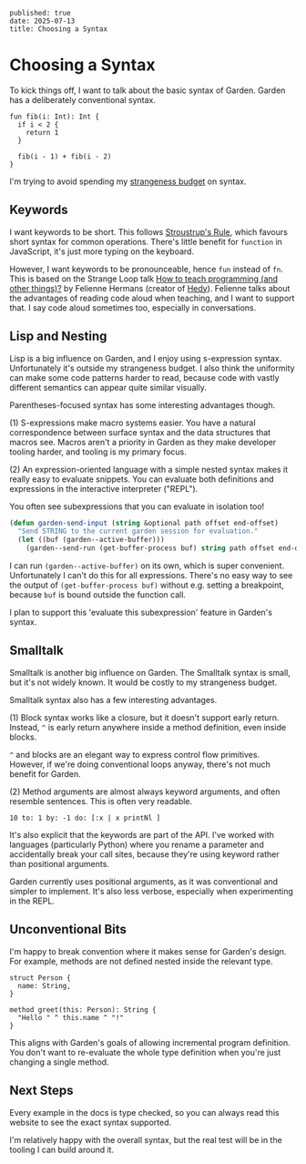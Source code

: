 ```metadata
published: true
date: 2025-07-13
title: Choosing a Syntax
```

# Choosing a Syntax

To kick things off, I want to talk about the basic syntax of
Garden. Garden has a deliberately conventional syntax.

```
fun fib(i: Int): Int {
  if i < 2 {
    return 1
  }

  fib(i - 1) + fib(i - 2)
}
```

I'm trying to avoid spending my [strangeness
budget](https://steveklabnik.com/writing/the-language-strangeness-budget/)
on syntax.

## Keywords

I want keywords to be short. This follows [Stroustrup's
Rule](https://buttondown.com/hillelwayne/archive/stroustrups-rule/),
which favours short syntax for common operations. There's little
benefit for `function` in JavaScript, it's just more typing on the
keyboard.

However, I want keywords to be pronounceable, hence `fun` instead of
`fn`. This is based on the Strange Loop talk [How to teach programming
(and other things)?](https://youtu.be/g1ib43q3uXQ?t=2165) by Felienne
Hermans (creator of [Hedy](https://hedy.org/)). Felienne talks about
the advantages of reading code aloud when teaching, and I want to
support that. I say code aloud sometimes too, especially in
conversations.

## Lisp and Nesting

Lisp is a big influence on Garden, and I enjoy using s-expression
syntax. Unfortunately it's outside my strangeness budget. I also think
the uniformity can make some code patterns harder to read, because
code with vastly different semantics can appear quite similar visually.

Parentheses-focused syntax has some interesting advantages though.

(1) S-expressions make macro systems easier. You have a natural
correspondence between surface syntax and the data structures that
macros see. Macros aren't a priority in Garden as they make developer
tooling harder, and tooling is my primary focus.

(2) An expression-oriented language with a simple nested syntax makes
it really easy to evaluate snippets. You can evaluate both definitions
and expressions in the interactive interpreter ("REPL").

You often see subexpressions that you can evaluate in
isolation too!

```lisp
(defun garden-send-input (string &optional path offset end-offset)
  "Send STRING to the current garden session for evaluation."
  (let ((buf (garden--active-buffer)))
    (garden--send-run (get-buffer-process buf) string path offset end-offset)))
```

I can run `(garden--active-buffer)` on its own, which is super
convenient. Unfortunately I can't do this for all expressions. There's
no easy way to see the output of `(get-buffer-process buf)` without
e.g. setting a breakpoint, because `buf` is bound outside the function
call.

I plan to support this 'evaluate this subexpression' feature in
Garden's syntax.

## Smalltalk

Smalltalk is another big influence on Garden. The Smalltalk syntax is
small, but it's not widely known. It would be costly to my strangeness
budget.

Smalltalk syntax also has a few interesting advantages.

(1) Block syntax works like a closure, but it doesn't support early
return. Instead, `^` is early return anywhere inside a method
definition, even inside blocks.

`^` and blocks are an elegant way to express control flow primitives.
However, if we're doing conventional loops anyway, there's not much benefit
for Garden.

(2) Method arguments are almost always keyword arguments, and often
resemble sentences. This is often very readable.

```smalltalk
10 to: 1 by: -1 do: [:x | x printNl ]
```

It's also explicit that the keywords are part of the API. I've worked
with languages (particularly Python) where you rename a parameter and
accidentally break your call sites, because they're using keyword
rather than positional arguments.

Garden currently uses positional arguments, as it was conventional and
simpler to implement. It's also less verbose, especially when
experimenting in the REPL.

## Unconventional Bits

I'm happy to break convention where it makes sense for Garden's
design. For example, methods are not defined nested inside the
relevant type.

```
struct Person {
  name: String,
}

method greet(this: Person): String {
  "Hello " ^ this.name ^ "!"
}
```

This aligns with Garden's goals of allowing incremental program
definition. You don't want to re-evaluate the whole type definition
when you're just changing a single method.

## Next Steps

Every example in the docs is type checked, so you can always read this
website to see the exact syntax supported.

I'm relatively happy with the overall syntax, but the real test will
be in the tooling I can build around it.
